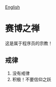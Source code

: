 [English]([中文](https://github.com/eust-w/TheCyberZen/blob/main/README.md))
# 赛博之禅
这是属于程序员的宗教！

## 戒律
1. 没有戒律
2. 积极！不要信仰之跃
